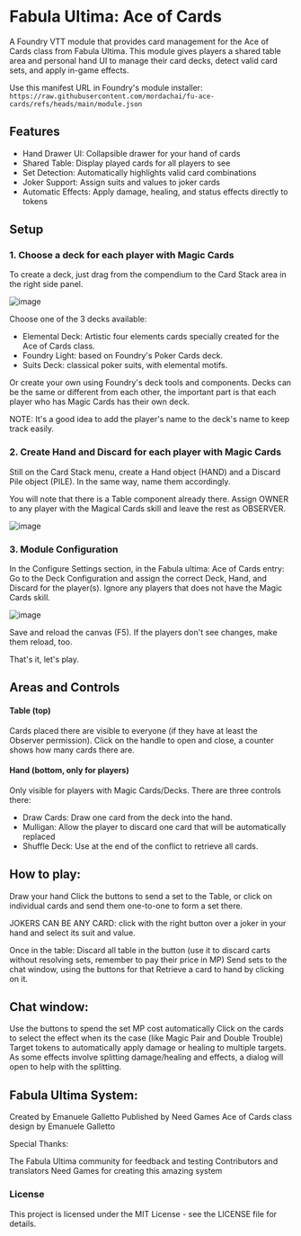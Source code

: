 # Fabula Ultima: Ace of Cards
A Foundry VTT module that provides card management for the Ace of Cards class from Fabula Ultima. This module gives players a shared table area and personal hand UI to manage their card decks, detect valid card sets, and apply in-game effects.

Use this manifest URL in Foundry's module installer:
``https://raw.githubusercontent.com/mordachai/fu-ace-cards/refs/heads/main/module.json``

## Features
- Hand Drawer UI: Collapsible drawer for your hand of cards
- Shared Table: Display played cards for all players to see
- Set Detection: Automatically highlights valid card combinations
- Joker Support: Assign suits and values to joker cards
- Automatic Effects: Apply damage, healing, and status effects directly to tokens

## Setup
### 1. Choose a deck for each player with Magic Cards

To create a deck, just drag from the compendium to the Card Stack area in the right side panel.

![image](https://github.com/user-attachments/assets/db8d18a4-75ca-4697-b89f-45bfe13a5323)

Choose one of the 3 decks available:
- Elemental Deck: Artistic four elements cards specially created for the Ace of Cards class. 
- Foundry Light: based on Foundry's Poker Cards deck.
- Suits Deck: classical  poker suits, with elemental motifs.

Or create your own using Foundry's deck tools and components. Decks can be the same or different from each other, the important part is that each player who has Magic Cards has their own deck.

NOTE: It's a good idea to add the player's name to the deck's name to keep track easily.

### 2. Create Hand and Discard for each player with Magic Cards

Still on the Card Stack menu, create a Hand object (HAND) and a Discard Pile object (PILE). In the same way, name them accordingly.

You will note that there is a Table component already there. Assign OWNER to any player with the Magical Cards skill and leave the rest as OBSERVER.

![image](https://github.com/user-attachments/assets/0abc148c-7c57-4cc8-9baa-dcb171a4a88f)

### 3. Module Configuration
In the Configure Settings section, in the Fabula ultima: Ace of Cards entry:
Go to the Deck Configuration and assign the correct Deck, Hand, and Discard for the player(s). Ignore any players that does not have the Magic Cards skill.

![image](https://github.com/user-attachments/assets/9762caa6-fd07-4dea-9278-e8ff1bf26931)


Save and reload the canvas (F5). If the players don't see changes, make them reload, too.

That's it, let's play.

## Areas and Controls
#### Table (top)
Cards placed there are visible to everyone (if they have at least the Observer permission).
Click on the handle to open and close, a counter shows how many cards there are.

#### Hand (bottom, only for players)
Only visible for players with Magic Cards/Decks. There are three controls there:
- Draw Cards: Draw one card from the deck into the hand.
- Mulligan: Allow the player to discard one card that will be automatically replaced
- Shuffle Deck: Use at the end of the conflict to retrieve all cards.

## How to play:
Draw your hand
Click the buttons to send a set to the Table, or click on individual cards and send them one-to-one to form a set there.

JOKERS CAN BE ANY CARD: click with the right button over a joker in your hand and select its suit and value.

Once in the table:
Discard all table in the button (use it to discard carts without resolving sets, remember to pay their price in MP)
Send sets to the chat window, using the buttons for that
Retrieve a card to hand by clicking on it.


## Chat window:
Use the buttons to spend the set MP cost automatically
Click on the cards to select the effect when its the case (like Magic Pair and Double Trouble) 
Target tokens to automatically apply damage or healing to multiple targets. As some effects involve splitting damage/healing and effects, a dialog will open to help with the splitting.

## Fabula Ultima System:

Created by Emanuele Galletto
Published by Need Games
Ace of Cards class design by Emanuele Galletto

Special Thanks:

The Fabula Ultima community for feedback and testing
Contributors and translators
Need Games for creating this amazing system

### License
This project is licensed under the MIT License - see the LICENSE file for details.


